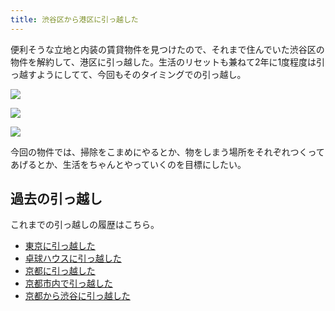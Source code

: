 ```yaml
---
title: 渋谷区から港区に引っ越した
---
```


便利そうな立地と内装の賃貸物件を見つけたので、それまで住んでいた渋谷区の物件を解約して、港区に引っ越した。生活のリセットも兼ねて2年に1度程度は引っ越すようにしてて、今回もそのタイミングでの引っ越し。

![](https://i.imgur.com/ymjSJBqh.jpg)

![](https://i.imgur.com/QYfkLQ8h.jpg)

![](https://i.imgur.com/UBDt6I0h.jpg)

今回の物件では、掃除をこまめにやるとか、物をしまう場所をそれぞれつくってあげるとか、生活をちゃんとやっていくのを目標にしたい。

## 過去の引っ越し

これまでの引っ越しの履歴はこちら。

- [東京に引っ越した](/articles/2012-03-27-1-h)
- [卓球ハウスに引っ越した](/articles/2013-07-02-h)
- [京都に引っ越した](/articles/2015-12-14-h)
- [京都市内で引っ越した](/articles/2016-12-01-h)
- [京都から渋谷に引っ越した](/articles/2018-12-07-7c3306274682)
